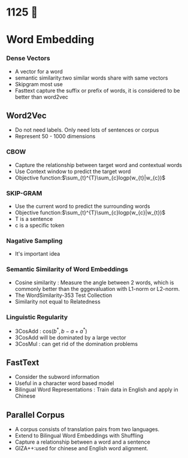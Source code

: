 # 1125 :fried_egg: 
# Word Embedding
### Dense Vectors
*    A vector for a word 
*    semantic similarity:two similar words share with same vectors
*    Skipgram most use
*    Fasttext capture the suffix or prefix of words, it is considered to be better than word2vec

## Word2Vec
*    Do not need labels. Only need lots of sentences or corpus
* Represent 50 - 1000 dimensions
### CBOW
*    Capture the relationship between target word and contextual  words
*    Use Context window to predict the target word
*    Objective function:$\sum_{t}^{T}\sum_{c}logp(w_{t}|w_{c})$
### SKIP-GRAM
* Use the current word to predict the surrounding words
* Objective function:$\sum_{t}^{T}\sum_{c}logp(w_{c}|w_{t})$
* T is a sentence
* c is a specific token


### Nagative Sampling
* It's important idea 
### Semantic Similarity of Word Embeddings
*    Cosine similarity : Measure the angle between 2 words, which is commonly better than the gggevaluation with L1-norm or L2-norm.
*    The WordSimilarity-353 Test Collection
*    Similarity not equal to Relatedness
### Linguistic Regularity
*    3CosAdd : cos($b^{*},b - a + a^{*}$)
*    3CosAdd will be dominated by a large vector
*    3CosMul : can get rid of the domination problems 

## FastText
*    Consider the subword information 
*    Useful in a character word based model 
*    Bilingual Word Representations : Train data in English and apply in Chinese 
## Parallel Corpus
* A corpus consists of translation pairs from two languages.
* Extend to Bilingual Word Embeddings with Shuffling
* Capture a relationship between a word and a sentence
* GIZA++:used for chinese and English word alignment.